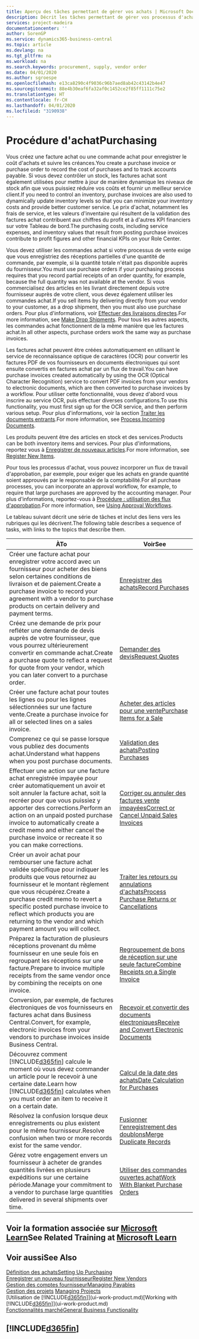 ```yaml
---
title: Aperçu des tâches permettant de gérer vos achats | Microsoft Docs
description: Décrit les tâches permettant de gérer vos processus d'achat ou d'approvisionnement, y compris le fonctionnement des factures achat et des commandes achat.
services: project-madeira
documentationcenter: ''
author: SorenGP
ms.service: dynamics365-business-central
ms.topic: article
ms.devlang: na
ms.tgt_pltfrm: na
ms.workload: na
ms.search.keywords: procurement, supply, vendor order
ms.date: 04/01/2020
ms.author: sgroespe
ms.openlocfilehash: e13ca8290c4f9036c96b7aed8ab42c43142b4e47
ms.sourcegitcommit: 88e4b30eaf6fa32af0c1452ce2f85ff1111c75e2
ms.translationtype: HT
ms.contentlocale: fr-CH
ms.lasthandoff: 04/01/2020
ms.locfileid: "3190938"
---
```

# <a name="purchasing"></a><span data-ttu-id="627e3-103">Procédure d'achat</span><span class="sxs-lookup"><span data-stu-id="627e3-103">Purchasing</span></span>
<span data-ttu-id="627e3-104">Vous créez une facture achat ou une commande achat pour enregistrer le coût d'achats et suivre les créances.</span><span class="sxs-lookup"><span data-stu-id="627e3-104">You create a purchase invoice or purchase order to record the cost of purchases and to track accounts payable.</span></span> <span data-ttu-id="627e3-105">Si vous devez contrôler un stock, les factures achat sont également utilisées pour mettre à jour de manière dynamique les niveaux de stock afin que vous puissiez réduire vos coûts et fournir un meilleur service client.</span><span class="sxs-lookup"><span data-stu-id="627e3-105">If you need to control an inventory, purchase invoices are also used to dynamically update inventory levels so that you can minimize your inventory costs and provide better customer service.</span></span> <span data-ttu-id="627e3-106">Le prix d'achat, notamment les frais de service, et les valeurs d'inventaire qui résultent de la validation des factures achat contribuent aux chiffres du profit et à d'autres KPI financiers sur votre Tableau de bord.</span><span class="sxs-lookup"><span data-stu-id="627e3-106">The purchasing costs, including service expenses, and inventory values that result from posting purchase invoices contribute to profit figures and other financial KPIs on your Role Center.</span></span>

<span data-ttu-id="627e3-107">Vous devez utiliser les commandes achat si votre processus de vente exige que vous enregistriez des réceptions partielles d'une quantité de commande, par exemple, si la quantité totale n'était pas disponible auprès du fournisseur.</span><span class="sxs-lookup"><span data-stu-id="627e3-107">You must use purchase orders if your purchasing process requires that you record partial receipts of an order quantity, for example, because the full quantity was not available at the vendor.</span></span> <span data-ttu-id="627e3-108">Si vous commercialisez des articles en les livrant directement depuis votre fournisseur auprès de votre client, vous devez également utiliser les commandes achat.</span><span class="sxs-lookup"><span data-stu-id="627e3-108">If you sell items by delivering directly from your vendor to your customer, as a drop shipment, then you must also use purchase orders.</span></span> <span data-ttu-id="627e3-109">Pour plus d'informations, voir [Effectuer des livraisons directes](sales-how-drop-shipment.md).</span><span class="sxs-lookup"><span data-stu-id="627e3-109">For more information, see [Make Drop Shipments](sales-how-drop-shipment.md).</span></span> <span data-ttu-id="627e3-110">Pour tous les autres aspects, les commandes achat fonctionnent de la même manière que les factures achat.</span><span class="sxs-lookup"><span data-stu-id="627e3-110">In all other aspects, purchase orders work the same way as purchase invoices.</span></span>

<span data-ttu-id="627e3-111">Les factures achat peuvent être créées automatiquement en utilisant le service de reconnaissance optique de caractères (OCR) pour convertir les factures PDF de vos fournisseurs en documents électroniques qui sont ensuite convertis en factures achat par un flux de travail.</span><span class="sxs-lookup"><span data-stu-id="627e3-111">You can have purchase invoices created automatically by using the OCR (Optical Character Recognition) service to convert PDF invoices from your vendors to electronic documents, which are then converted to purchase invoices by a workflow.</span></span> <span data-ttu-id="627e3-112">Pour utiliser cette fonctionnalité, vous devez d'abord vous inscrire au service OCR, puis effectuer diverses configurations.</span><span class="sxs-lookup"><span data-stu-id="627e3-112">To use this functionality, you must first sign up for the OCR service, and then perform various setup.</span></span> <span data-ttu-id="627e3-113">Pour plus d'informations, voir la section [Traiter les documents entrants](across-process-income-documents.md).</span><span class="sxs-lookup"><span data-stu-id="627e3-113">For more information, see [Process Incoming Documents](across-process-income-documents.md).</span></span>      

<span data-ttu-id="627e3-114">Les produits peuvent être des articles en stock et des services.</span><span class="sxs-lookup"><span data-stu-id="627e3-114">Products can be both inventory items and services.</span></span> <span data-ttu-id="627e3-115">Pour plus d'informations, reportez vous à [Enregistrer de nouveaux articles](inventory-how-register-new-items.md).</span><span class="sxs-lookup"><span data-stu-id="627e3-115">For more information, see [Register New Items](inventory-how-register-new-items.md).</span></span>

<span data-ttu-id="627e3-116">Pour tous les processus d'achat, vous pouvez incorporer un flux de travail d'approbation, par exemple, pour exiger que les achats en grande quantité soient approuvés par le responsable de la comptabilité.</span><span class="sxs-lookup"><span data-stu-id="627e3-116">For all purchase processes, you can incorporate an approval workflow, for example, to require that large purchases are approved by the accounting manager.</span></span> <span data-ttu-id="627e3-117">Pour plus d'informations, reportez-vous à [Procédure : utilisation des flux d'approbation](across-how-use-approval-workflows.md).</span><span class="sxs-lookup"><span data-stu-id="627e3-117">For more information, see [Using Approval Workflows](across-how-use-approval-workflows.md).</span></span>

<span data-ttu-id="627e3-118">Le tableau suivant décrit une série de tâches et inclut des liens vers les rubriques qui les décrivent.</span><span class="sxs-lookup"><span data-stu-id="627e3-118">The following table describes a sequence of tasks, with links to the topics that describe them.</span></span>

| <span data-ttu-id="627e3-119">À</span><span class="sxs-lookup"><span data-stu-id="627e3-119">To</span></span> | <span data-ttu-id="627e3-120">Voir</span><span class="sxs-lookup"><span data-stu-id="627e3-120">See</span></span> |
| --- | --- |
| <span data-ttu-id="627e3-121">Créer une facture achat pour enregistrer votre accord avec un fournisseur pour acheter des biens selon certaines conditions de livraison et de paiement.</span><span class="sxs-lookup"><span data-stu-id="627e3-121">Create a purchase invoice to record your agreement with a vendor to purchase products on certain delivery and payment terms.</span></span> |[<span data-ttu-id="627e3-122">Enregistrer des achats</span><span class="sxs-lookup"><span data-stu-id="627e3-122">Record Purchases</span></span>](purchasing-how-record-purchases.md) |
|<span data-ttu-id="627e3-123">Créez une demande de prix pour refléter une demande de devis auprès de votre fournisseur, que vous pourrez ultérieurement convertir en commande achat.</span><span class="sxs-lookup"><span data-stu-id="627e3-123">Create a purchase quote to reflect a request for quote from your vendor, which you can later convert to a purchase order.</span></span>|[<span data-ttu-id="627e3-124">Demander des devis</span><span class="sxs-lookup"><span data-stu-id="627e3-124">Request Quotes</span></span>](purchasing-how-request-quotes.md)|
| <span data-ttu-id="627e3-125">Créer une facture achat pour toutes les lignes ou pour les lignes sélectionnées sur une facture vente.</span><span class="sxs-lookup"><span data-stu-id="627e3-125">Create a purchase invoice for all or selected lines on a sales invoice.</span></span> |[<span data-ttu-id="627e3-126">Acheter des articles pour une vente</span><span class="sxs-lookup"><span data-stu-id="627e3-126">Purchase Items for a Sale</span></span>](purchasing-how-purchase-products-sale.md) |
|<span data-ttu-id="627e3-127">Comprenez ce qui se passe lorsque vous publiez des documents achat.</span><span class="sxs-lookup"><span data-stu-id="627e3-127">Understand what happens when you post purchase documents.</span></span>|[<span data-ttu-id="627e3-128">Validation des achats</span><span class="sxs-lookup"><span data-stu-id="627e3-128">Posting Purchases</span></span>](ui-post-purchases.md)|
| <span data-ttu-id="627e3-129">Effectuer une action sur une facture achat enregistrée impayée pour créer automatiquement un avoir et soit annuler la facture achat, soit la recréer pour que vous puissiez y apporter des corrections.</span><span class="sxs-lookup"><span data-stu-id="627e3-129">Perform an action on an unpaid posted purchase invoice to automatically create a credit memo and either cancel the purchase invoice or recreate it so you can make corrections.</span></span> |[<span data-ttu-id="627e3-130">Corriger ou annuler des factures vente impayées</span><span class="sxs-lookup"><span data-stu-id="627e3-130">Correct or Cancel Unpaid Sales Invoices</span></span>](purchasing-how-correct-cancel-unpaid-purchase-invoices.md) |
| <span data-ttu-id="627e3-131">Créer un avoir achat pour rembourser une facture achat validée spécifique pour indiquer les produits que vous retournez au fournisseur et le montant règlement que vous récupérez.</span><span class="sxs-lookup"><span data-stu-id="627e3-131">Create a purchase credit memo to revert a specific posted purchase invoice to reflect which products you are returning to the vendor and which payment amount you will collect.</span></span> |[<span data-ttu-id="627e3-132">Traiter les retours ou annulations d'achats</span><span class="sxs-lookup"><span data-stu-id="627e3-132">Process Purchase Returns or Cancellations</span></span>](purchasing-how-register-new-vendors.md) |
|<span data-ttu-id="627e3-133">Préparez la facturation de plusieurs réceptions provenant du même fournisseur en une seule fois en regroupant les réceptions sur une facture.</span><span class="sxs-lookup"><span data-stu-id="627e3-133">Prepare to invoice multiple receipts from the same vendor once by combining the receipts on one invoice.</span></span>|[<span data-ttu-id="627e3-134">Regroupement de bons de réception sur une seule facture</span><span class="sxs-lookup"><span data-stu-id="627e3-134">Combine Receipts on a Single Invoice</span></span>](purchasing-how-to-combine-receipts.md)|
|<span data-ttu-id="627e3-135">Conversion, par exemple, de factures électroniques de vos fournisseurs en factures achat dans Business Central.</span><span class="sxs-lookup"><span data-stu-id="627e3-135">Convert, for example, electronic invoices from your vendors to purchase invoices inside Business Central.</span></span>|[<span data-ttu-id="627e3-136">Recevoir et convertir des documents électroniques</span><span class="sxs-lookup"><span data-stu-id="627e3-136">Receive and Convert Electronic Documents</span></span>](purchasing-how-to-receive-and-convert-electronic-documents.md)|
| <span data-ttu-id="627e3-137">Découvrez comment [!INCLUDE[d365fin](includes/d365fin_md.md)] calcule le moment où vous devez commander un article pour le recevoir à une certaine date.</span><span class="sxs-lookup"><span data-stu-id="627e3-137">Learn how [!INCLUDE[d365fin](includes/d365fin_md.md)] calculates when you must order an item to receive it on a certain date.</span></span>|[<span data-ttu-id="627e3-138">Calcul de la date des achats</span><span class="sxs-lookup"><span data-stu-id="627e3-138">Date Calculation for Purchases</span></span>](purchasing-date-calculation-for-purchases.md)|
|<span data-ttu-id="627e3-139">Résolvez la confusion lorsque deux enregistrements ou plus existent pour le même fournisseur.</span><span class="sxs-lookup"><span data-stu-id="627e3-139">Resolve confusion when two or more records exist for the same vendor.</span></span>|[<span data-ttu-id="627e3-140">Fusionner l'enregistrement des doublons</span><span class="sxs-lookup"><span data-stu-id="627e3-140">Merge Duplicate Records</span></span>](sales-how-merge-duplicate-records.md)|
|<span data-ttu-id="627e3-141">Gérez votre engagement envers un fournisseur à acheter de grandes quantités livrées en plusieurs expéditions sur une certaine période.</span><span class="sxs-lookup"><span data-stu-id="627e3-141">Manage your commitment to a vendor to purchase large quantities delivered in several shipments over time.</span></span>|[<span data-ttu-id="627e3-142">Utiliser des commandes ouvertes achat</span><span class="sxs-lookup"><span data-stu-id="627e3-142">Work With Blanket Purchase Orders</span></span>](sales-how-to-create-blanket-sales-orders.md)|

## <a name="see-related-training-at-microsoft-learn"></a><span data-ttu-id="627e3-143">Voir la formation associée sur [Microsoft Learn](/learn/paths/purchase-items-services-dynamics-365-business-central/)</span><span class="sxs-lookup"><span data-stu-id="627e3-143">See Related Training at [Microsoft Learn](/learn/paths/purchase-items-services-dynamics-365-business-central/)</span></span>

## <a name="see-also"></a><span data-ttu-id="627e3-144">Voir aussi</span><span class="sxs-lookup"><span data-stu-id="627e3-144">See Also</span></span>
[<span data-ttu-id="627e3-145">Définition des achats</span><span class="sxs-lookup"><span data-stu-id="627e3-145">Setting Up Purchasing</span></span>](purchasing-setup-purchasing.md)  
[<span data-ttu-id="627e3-146">Enregistrer un nouveau fournisseur</span><span class="sxs-lookup"><span data-stu-id="627e3-146">Register New Vendors</span></span>](purchasing-how-register-new-vendors.md)  
[<span data-ttu-id="627e3-147">Gestion des comptes fournisseur</span><span class="sxs-lookup"><span data-stu-id="627e3-147">Managing Payables</span></span>](payables-manage-payables.md)  
<span data-ttu-id="627e3-148">[Gestion des projets](projects-manage-projects.md)  </span><span class="sxs-lookup"><span data-stu-id="627e3-148">[Managing Projects](projects-manage-projects.md)  </span></span>  
<span data-ttu-id="627e3-149">[Utilisation de [!INCLUDE[d365fin](includes/d365fin_md.md)]](ui-work-product.md)</span><span class="sxs-lookup"><span data-stu-id="627e3-149">[Working with [!INCLUDE[d365fin](includes/d365fin_md.md)]](ui-work-product.md)</span></span>  
[<span data-ttu-id="627e3-150">Fonctionnalités marché</span><span class="sxs-lookup"><span data-stu-id="627e3-150">General Business Functionality</span></span>](ui-across-business-areas.md)

## [!INCLUDE[d365fin](includes/free_trial_md.md)]  
